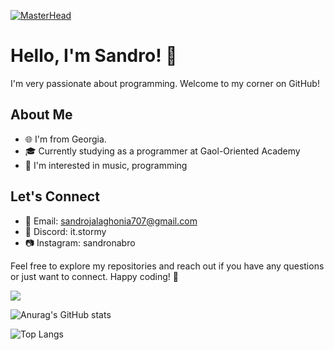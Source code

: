 [![MasterHead](https://i.pinimg.com/originals/f7/ce/10/f7ce103ac66f26635ce6b3536a283886.gif)](https://github.com/sandronabro)


# Hello, I'm Sandro! 👋

I'm very passionate about programming. Welcome to my corner on GitHub!

## About Me

- 🌐 I'm from Georgia.
- 🎓 Currently studying as a programmer at Gaol-Oriented Academy
- 🚀 I'm interested in music, programming

## Let's Connect

- 📧 Email: sandrojalaghonia707@gmail.com
- 💼 Discord: it.stormy
- 📷 Instagram: sandronabro

Feel free to explore my repositories and reach out if you have any questions or just want to connect. Happy coding! 🚀


![](https://komarev.com/ghpvc/?username=sandronabro)


![Anurag's GitHub stats](https://github-readme-stats.vercel.app/api?username=sandronabro&show_icons=true&theme=graywhite)

![Top Langs](https://github-readme-stats.vercel.app/api/top-langs/?username=anuraghazra&layout=compact)
